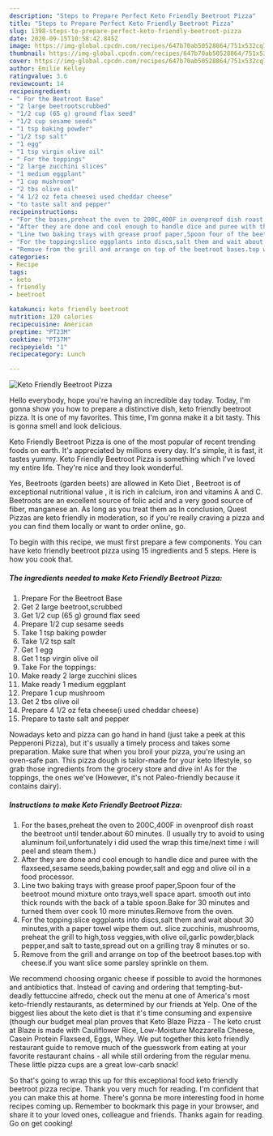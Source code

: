 ```yaml
---
description: "Steps to Prepare Perfect Keto Friendly Beetroot Pizza"
title: "Steps to Prepare Perfect Keto Friendly Beetroot Pizza"
slug: 1398-steps-to-prepare-perfect-keto-friendly-beetroot-pizza
date: 2020-09-15T10:58:42.845Z
image: https://img-global.cpcdn.com/recipes/647b70ab50528864/751x532cq70/keto-friendly-beetroot-pizza-recipe-main-photo.jpg
thumbnail: https://img-global.cpcdn.com/recipes/647b70ab50528864/751x532cq70/keto-friendly-beetroot-pizza-recipe-main-photo.jpg
cover: https://img-global.cpcdn.com/recipes/647b70ab50528864/751x532cq70/keto-friendly-beetroot-pizza-recipe-main-photo.jpg
author: Emilie Kelley
ratingvalue: 3.6
reviewcount: 14
recipeingredient:
- " For the Beetroot Base"
- "2 large beetrootscrubbed"
- "1/2 cup (65 g) ground flax seed"
- "1/2 cup sesame seeds"
- "1 tsp baking powder"
- "1/2 tsp salt"
- "1 egg"
- "1 tsp virgin olive oil"
- " For the toppings"
- "2 large zucchini slices"
- "1 medium eggplant"
- "1 cup mushroom"
- "2 tbs olive oil"
- "4 1/2 oz feta cheesei used cheddar cheese"
- "to taste salt and pepper"
recipeinstructions:
- "For the bases,preheat the oven to 200C,400F in ovenproof dish roast the beetroot until tender.about 60 minutes. (I usually try to avoid to using aluminum foil,unfortunately i did used the wrap this time/next time i will peel and steam them.)"
- "After they are done and cool enough to handle dice and puree with the flaxseed,sesame seeds,baking powder,salt and egg and olive oil in a food processor."
- "Line two baking trays with grease proof paper,Spoon four of the beetroot mound mixture onto trays,well space apart. smooth out into thick rounds with the back of a table spoon.Bake for 30 minutes and turned them over cook 10 more minutes.Remove from the oven."
- "For the topping:slice eggplants into discs,salt them and wait about 30 minutes,with a paper towel wipe them out. slice zucchinis, mushrooms, preheat the grill to high,toss veggies,with olive oil,garlic powder,black pepper,and salt to taste,spread out on a grilling tray 8 minutes or so."
- "Remove from the grill and arrange on top of the beetroot bases.top with cheese.if you want slice some parsley sprinkle on them."
categories:
- Recipe
tags:
- keto
- friendly
- beetroot

katakunci: keto friendly beetroot 
nutrition: 120 calories
recipecuisine: American
preptime: "PT23M"
cooktime: "PT37M"
recipeyield: "1"
recipecategory: Lunch

---
```



![Keto Friendly Beetroot Pizza](https://img-global.cpcdn.com/recipes/647b70ab50528864/751x532cq70/keto-friendly-beetroot-pizza-recipe-main-photo.jpg)

Hello everybody, hope you're having an incredible day today. Today, I'm gonna show you how to prepare a distinctive dish, keto friendly beetroot pizza. It is one of my favorites. This time, I'm gonna make it a bit tasty. This is gonna smell and look delicious.

Keto Friendly Beetroot Pizza is one of the most popular of recent trending foods on earth. It's appreciated by millions every day. It's simple, it is fast, it tastes yummy. Keto Friendly Beetroot Pizza is something which I've loved my entire life. They're nice and they look wonderful.

Yes, Beetroots (garden beets) are allowed in Keto Diet , Beetroot is of exceptional nutritional value , it is rich in calcium, iron and vitamins A and C. Beetroots are an excellent source of folic acid and a very good source of fiber, manganese an. As long as you treat them as In conclusion, Quest Pizzas are keto friendly in moderation, so if you&#39;re really craving a pizza and you can find them locally or want to order online, go.


To begin with this recipe, we must first prepare a few components. You can have keto friendly beetroot pizza using 15 ingredients and 5 steps. Here is how you cook that.

<!--inarticleads1-->

##### The ingredients needed to make Keto Friendly Beetroot Pizza:

1. Prepare  For the Beetroot Base
1. Get 2 large beetroot,scrubbed
1. Get 1/2 cup (65 g) ground flax seed
1. Prepare 1/2 cup sesame seeds
1. Take 1 tsp baking powder
1. Take 1/2 tsp salt
1. Get 1 egg
1. Get 1 tsp virgin olive oil
1. Take  For the toppings:
1. Make ready 2 large zucchini slices
1. Make ready 1 medium eggplant
1. Prepare 1 cup mushroom
1. Get 2 tbs olive oil
1. Prepare 4 1/2 oz feta cheese(i used cheddar cheese)
1. Prepare to taste salt and pepper


Nowadays keto and pizza can go hand in hand (just take a peek at this Pepperoni Pizza), but it&#39;s usually a timely process and takes some preparation. Make sure that when you broil your pizza, you&#39;re using an oven-safe pan. This pizza dough is tailor-made for your keto lifestyle, so grab those ingredients from the grocery store and dive in! As for the toppings, the ones we&#39;ve (However, it&#39;s not Paleo-friendly because it contains dairy). 

<!--inarticleads2-->

##### Instructions to make Keto Friendly Beetroot Pizza:

1. For the bases,preheat the oven to 200C,400F in ovenproof dish roast the beetroot until tender.about 60 minutes. (I usually try to avoid to using aluminum foil,unfortunately i did used the wrap this time/next time i will peel and steam them.)
1. After they are done and cool enough to handle dice and puree with the flaxseed,sesame seeds,baking powder,salt and egg and olive oil in a food processor.
1. Line two baking trays with grease proof paper,Spoon four of the beetroot mound mixture onto trays,well space apart. smooth out into thick rounds with the back of a table spoon.Bake for 30 minutes and turned them over cook 10 more minutes.Remove from the oven.
1. For the topping:slice eggplants into discs,salt them and wait about 30 minutes,with a paper towel wipe them out. slice zucchinis, mushrooms, preheat the grill to high,toss veggies,with olive oil,garlic powder,black pepper,and salt to taste,spread out on a grilling tray 8 minutes or so.
1. Remove from the grill and arrange on top of the beetroot bases.top with cheese.if you want slice some parsley sprinkle on them.


We recommend choosing organic cheese if possible to avoid the hormones and antibiotics that. Instead of caving and ordering that tempting-but-deadly fettuccine alfredo, check out the menu at one of America&#39;s most keto-friendly restaurants, as determined by our friends at Yelp. One of the biggest lies about the keto diet is that it&#39;s time consuming and expensive (though our budget meal plan proves that Keto Blaze Pizza - The keto crust at Blaze is made with Cauliflower Rice, Low-Moisture Mozzarella Cheese, Casein Protein Flaxseed, Eggs, Whey. We put together this keto friendly restaurant guide to remove much of the guesswork from eating at your favorite restaurant chains - all while still ordering from the regular menu. These little pizza cups are a great low-carb snack! 

So that's going to wrap this up for this exceptional food keto friendly beetroot pizza recipe. Thank you very much for reading. I'm confident that you can make this at home. There's gonna be more interesting food in home recipes coming up. Remember to bookmark this page in your browser, and share it to your loved ones, colleague and friends. Thanks again for reading. Go on get cooking!
